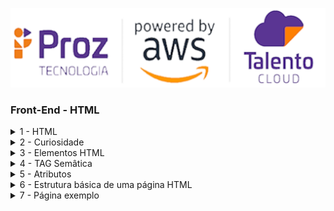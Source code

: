 ![](./assets/hd-header.png)

### Front-End - HTML

<details>
<summary>1 - HTML</summary>

> HTML é uma das linguagens que utilizamos para desenvolver websites. O acrônimo HTML vem do inglês e significa Hypertext Markup Language ou em português Linguagem de Marcação de Hipertexto.

> Criado pelo físico britânico Tim Berners-Lee em 2008, numa estação NeXTcube, usando o ambiente de desenvolvimento NeXTSTEP.

<div align="center">
    <img src="assets/tim.jpeg" width="300" height="200">
<div>

> O HTML é a liguagem base da internet. Foi criada para ser de fácil entendimento por seres humanos e também por máquinas, como por exemplo o Google ou outros sistemas que percorrem a internet capturando informação.
</details>

<details>
<summary>2 - Curiosidade</summary>

> O primeiro website do mundo foi lançado por ele em 6 de agosto de 1991. O conteúdo simplesmente descrevia a forma de funcionamento dessa nova forma de conexão. O domínio era http://info.cern.ch , e até hoje está no ar em sua forma original.

<div align="center">
<img src="assets/primeiro.png">
</div>

</details>

<details>
<summary>3 - Elementos HTML</summary>

- Um elemento é um componente que compõe o HTML. 
- Os elementos são compostos por tags. 
- Existem vários elementos, iremos ver adiante.

EX: 
```html
<elemento> <!-- Abertura do elemento -->
    conteúdo  <!--Conteúdo exibido pelo navegador-->
</elemento> <!-- Fechamento do elemento -->
```

- Alguns elementos:

  - `<p>`: Parágrafo
  - `<h1>`: Título
  - `<img>`: Imagem
  - `<a>`: Link
  - `<ul>`: Lista não ordenada
  - `<ol>`: Lista ordenada
  - `button`: Botão


EX da tag `<p>`:
```html
<p>
    Conteúdo do parágrafo
</p>
```

EX da tag `<h1>`:
```html
<h1>
    Conteúdo do título
</h1>
```

EX da tag `<img>`:
```html
<img src="img.png" alt="Uma imagem">
```

EX da tag `<a>`:
```html
<a href="https://www.google.com">
    Link para o Google
</a>
```

EX da tag `<ul>`:
```html
<ul>
    <li>Item 1</li>
    <li>Item 2</li>
    <li>Item 3</li>
</ul>
```

EX da tag `<ol>`:
```html
<ol>
    <li>Item 1</li>
    <li>Item 2</li>
    <li>Item 3</li>
</ol>
```

EX da tag `<button>`:
```html
<button>
    Clique aqui!
</button>
``` 
</details>

<details>
<summary>4 - TAG Semâtica</summary>

<div align="center">
<img src="assets/versus.png">
</div>

> Refere-se a elementos HTML que são usados para fornecer significado e estrutura ao conteúdo de um site, tornando-o mais compreensível para os navegadores, mecanismos de busca e pessoas que utilizam tecnologias assistivas. Essas tags ajudam a identificar claramente o propósito e o significado dos diferentes elementos do site.

EX: 

1. `<header>`: Representa o cabeçalho de um documento ou de uma seção.
```html
<header>
  <h1>Meu Site</h1>
  <nav>
    <ul>
      <li><a href="#">Página Inicial</a></li>
      <li><a href="#">Sobre</a></li>
      <li><a href="#">Contato</a></li>
    </ul>
  </nav>
</header>
```

2. `<nav>`: Define uma seção de navegação.

```html
<nav>
  <ul>
    <li><a href="#">Página Inicial</a></li>
    <li><a href="#">Sobre</a></li>
    <li><a href="#">Contato</a></li>
  </ul>
</nav>

```

3. `<main>`: Representa o conteúdo principal do documento.

```html
<main>
  <h2>Sobre</h2>
  <p>Informações sobre a empresa ou organização.</p>
</main>

```

4. `<article>`: Define um conteúdo independente e autossuficiente que pode ser distribuído separadamente.

```html
<article>
  <h3>Título do Artigo</h3>
  <p>Conteúdo do artigo.</p>
</article>
```

5. `<section>`: Representa uma seção genérica de conteúdo.

```html
<section>
  <h2>Serviços</h2>
  <ul>
    <li>Serviço 1</li>
    <li>Serviço 2</li>
    <li>Serviço 3</li>
  </ul>
</section>

```

6. `<aside>`: Define um conteúdo relacionado, mas separado do conteúdo principal.

```html
<aside>
  <h3>Anúncio</h3>
  <p>Texto do anúncio.</p>
</aside>

```

7. `<footer>`: Representa o rodapé do documento ou de uma seção.

```html
<footer>
  <p>&copy; 2023 Meu Site. Todos os direitos reservados.</p>
</footer>
```

</details>

<details>
<summary>5 - Atributos</summary>

- Atributos são propriedades que podem ser adicionadas aos elementos.
- Existem vários atributos, iremos ver adiante.

EX da tag `<a>`:
```html
<!-- o href é um atributo que tem o valor do link -->
<a href="https://www.google.com">
    Link para o Google
</a>
```

EX da tag `<img>`:
```html
<!-- o src é um atributo que tem o valor da imagem -->
<img src="img.png" alt="Uma imagem">
```

> OBS: cada elemento tem um atributo específico.
</details>

<details>
<summary>6 - Estrutura básica de uma página HTML</summary>
 
```html
<!DOCTYPE html>
<html>
<head>
<meta charset="UTF-8"/>
<title>Document</title>
</head>
<body>
...
</body>
</html>
```
> O DOCTYPE é usado para definir o tipo de documento que será renderizado. Nesse caso é o HTML versão 5.

> A tag `html` é responsável por definir o início do documento HTML.

> A tag `head` é onde fica localizado o titulo, icone que fica na aba do navegador, codificação dos caracteres, importação de arquivos CSS/JavaScript e etc.

> A tag `meta` são linhas de código `html` ou `etiquetas` que, entre outras coisas, descrevem o conteúdo do seu site para os buscadores. É nelas que você vai inserir as palavras-chave que facilitarão a vida do usuário na hora de te encontrar, por exemplo. 

> A tag `title` é utilizada para definir o título da página que é exibido na aba do navegador.

> A tag `body` é o corpo da página. É nela que fica todo o conteúdo que será exibido no navegador.
</details>


<details>
<summary>7 - Página exemplo</summary>

> Para criar uma página html, é necessário criar um arquivo e salvar com a extensão html e colocar o código dentro do arquivo.

```html
<!DOCTYPE html>
<html lang="en">

    <head>
        <meta charset="UTF-8">
        <meta http-equiv="X-UA-Compatible" content="IE=edge">
        <meta name="viewport" content="width=device-width, initial-scale=1.0">
        <title>Meu currículo</title>
    </head>

    <body>

        <header>
            <h1 align="center">
                <img width="200" src="https://avatars.githubusercontent.com/u/82737206?s=400&u=2b1e62750e2b2a0d55a83209e64da1edc3beb204&v=4" alt="Foto do currículo">
                <br />
                Anália Emília
            </h1>
            <p>
                <b>Descrição:</b>
                <br />
                <i>
                    Bem-vindo(a)!

                    Sua Anália Emília, tenho experiência na área de Desenvolvimento Front End (Sites), 
                    Back End(C# e .net) e Design. 
                    
                    Conhecimentos abrangentes em desenvolvimento Fullstack e de aplicações web, conhecimentos 
                    em programação estruturada, orientação a objetos, bancos de dados SQL Server, desenvolvimento de Web API com .NET e Entity Framework, 
                    autenticação e autorização com JWT, documentação de API com Swagger, testes unitários com xUnit e desenvolvimento com Angular.

                    Atuação na área de Docência, com experiência na orientação a aprendizagem do aluno, participação do planejamento das atividades 
                    da escola e organização do processo de ensino, contribuindo com o aprimoramento das rotinas. Experiência na área de Robótica 
                    Educacional, em projetos multidisciplinar do ensino Fundamental, Médio, Médio técnico e Pós Médio Técnico, com participação premiada
                    em eventos.
                </i>
            </p>
        </header>

        <hr>

        <main>
            <section>
                <h2 align="center">Experiências Profissionais</h2>
                <ul>
                    <li>Professora de informática</li>
                    <li>Desenvolvedor júnior</li>
                    <li>Desenvolvedor Pleno</li>
                </ul>
            </section>
        </main>

        <hr>

        <footer>
            <section>
                <h2 align="center">Contatos</h2>
                <ul>
                    <li>
                        <a href="https://www.linkedin.com/in/analiaemiliadev/">
                            <img src="./assets/linkedin.png" alt="github" width="20">
                            Linkedin
                        </a>
                    </li>
                    <li>
                        <a href="https://github.com/analianai">
                            <img src="./assets/github.png" alt="github" width="20">
                            GitHub
                        </a>
                    </li>
                </ul>
            </section>
        </footer>
    </body>
</html>

```

> Navegador:
![](./assets/index.png)




###### tags: `internet` `navegação`